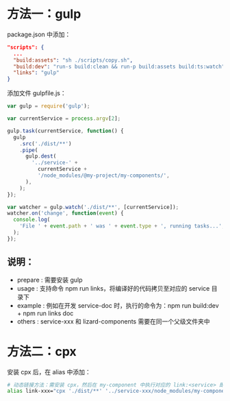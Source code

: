 # 方法一：gulp

package.json 中添加：

```json
"scripts": {
  ...
  "build:assets": "sh ./scripts/copy.sh",
  "build:dev": "run-s build:clean && run-p build:assets build:ts:watch",
  "links": "gulp"
}
```

添加文件 gulpfile.js：

```js
var gulp = require('gulp');

var currentService = process.argv[2];

gulp.task(currentService, function() {
  gulp
    .src('./dist/**')
    .pipe(
      gulp.dest(
        '../service-' +
          currentService +
          '/node_modules/@my-project/my-components/',
      ),
    );
});

var watcher = gulp.watch('./dist/**', [currentService]);
watcher.on('change', function(event) {
  console.log(
    'File ' + event.path + ' was ' + event.type + ', running tasks...',
  );
});
```

## 说明：

* prepare : 需要安装 gulp
* usage   : 支持命令 npm run links，将编译好的代码拷贝至对应的 service 目录下
* example : 例如在开发 service-doc 时，执行的命令为：npm run build:dev + npm run links doc
* others  : service-xxx 和 lizard-components 需要在同一个父级文件夹中

# 方法二：cpx

安装 cpx 后，在 alias 中添加：

```sh
# 动态链接方法：需安装 cpx，然后在 my-component 中执行对应的 link:<service> 即可
alias link-xxx="cpx './dist/**' '../service-xxx/node_modules/my-components/' --watch"
```